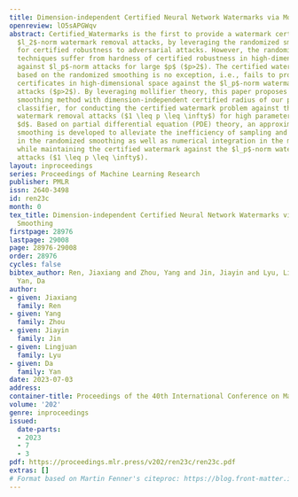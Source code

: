 ```yaml
---
title: Dimension-independent Certified Neural Network Watermarks via Mollifier Smoothing
openreview: lO5sAPGWqv
abstract: Certified_Watermarks is the first to provide a watermark certificate against
  $l_2$-norm watermark removal attacks, by leveraging the randomized smoothing techniques
  for certified robustness to adversarial attacks. However, the randomized smoothing
  techniques suffer from hardness of certified robustness in high-dimensional space
  against $l_p$-norm attacks for large $p$ ($p>2$). The certified watermark method
  based on the randomized smoothing is no exception, i.e., fails to provide meaningful
  certificates in high-dimensional space against the $l_p$-norm watermark removal
  attacks ($p>2$). By leveraging mollifier theory, this paper proposes a mollifier
  smoothing method with dimension-independent certified radius of our proposed smooth
  classifier, for conducting the certified watermark problem against the $l_p$-norm
  watermark removal attacks ($1 \leq p \leq \infty$) for high parameter dimension
  $d$. Based on partial differential equation (PDE) theory, an approximation of mollifier
  smoothing is developed to alleviate the inefficiency of sampling and prediction
  in the randomized smoothing as well as numerical integration in the mollifier smoothing,
  while maintaining the certified watermark against the $l_p$-norm watermark removal
  attacks ($1 \leq p \leq \infty$).
layout: inproceedings
series: Proceedings of Machine Learning Research
publisher: PMLR
issn: 2640-3498
id: ren23c
month: 0
tex_title: Dimension-independent Certified Neural Network Watermarks via Mollifier
  Smoothing
firstpage: 28976
lastpage: 29008
page: 28976-29008
order: 28976
cycles: false
bibtex_author: Ren, Jiaxiang and Zhou, Yang and Jin, Jiayin and Lyu, Lingjuan and
  Yan, Da
author:
- given: Jiaxiang
  family: Ren
- given: Yang
  family: Zhou
- given: Jiayin
  family: Jin
- given: Lingjuan
  family: Lyu
- given: Da
  family: Yan
date: 2023-07-03
address: 
container-title: Proceedings of the 40th International Conference on Machine Learning
volume: '202'
genre: inproceedings
issued:
  date-parts:
  - 2023
  - 7
  - 3
pdf: https://proceedings.mlr.press/v202/ren23c/ren23c.pdf
extras: []
# Format based on Martin Fenner's citeproc: https://blog.front-matter.io/posts/citeproc-yaml-for-bibliographies/
---
```

